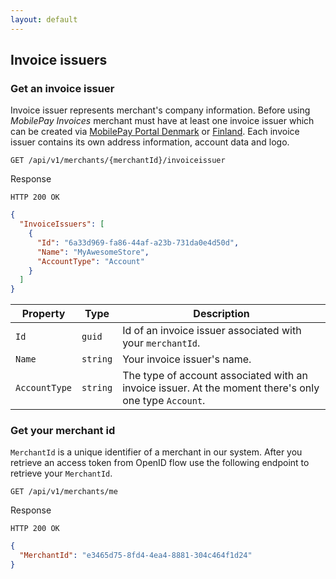 ```yaml
---
layout: default
---
```


## Invoice issuers

### Get an invoice issuer

Invoice issuer represents merchant's company information. Before using *MobilePay Invoices* merchant must have at least one invoice issuer which can be created via [MobilePay Portal Denmark](https://admin.mobilepay.dk) or [Finland](https://admin.mobilepay.fi). Each invoice issuer contains its own address information, account data and logo.

```
GET /api/v1/merchants/{merchantId}/invoiceissuer
```

Response

```
HTTP 200 OK
```
```json
{
  "InvoiceIssuers": [
    {
      "Id": "6a33d969-fa86-44af-a23b-731da0e4d50d",
      "Name": "MyAwesomeStore",
      "AccountType": "Account"
    }
  ]
}
```

| Property | Type | Description |
|----------|------|-------------|
|`Id`| `guid` | Id of an invoice issuer associated with your `merchantId`.|
|`Name`| `string` | Your invoice issuer's name.|
|`AccountType`| `string` | The type of account associated with an invoice issuer. At the moment there's only one type `Account`.|

### Get your merchant id

`MerchantId` is a unique identifier of a merchant in our system. After you retrieve an access token from OpenID flow use the following endpoint to retrieve your `MerchantId`.

```
GET /api/v1/merchants/me
```
Response

```
HTTP 200 OK
```
```json
{
  "MerchantId": "e3465d75-8fd4-4ea4-8881-304c464f1d24"
}
```